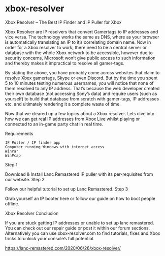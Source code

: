 # xbox-resolver
Xbox Resolver – The Best IP Finder and IP Puller for Xbox

Xbox Resolver are IP resolvers that convert Gamertags to IP addresses and vice versa. The technology works the same as DNS, where as your browser is automatically translating an IP to it’s correlating domain name. Now in order for a Xbox resolver to work, there need to be a central server or database with the whole Xbox network to be accessible, however due to security concerns, Microsoft won’t give public access to such information and thereby makes it impractical to resolve all gamer-tags.

By stating the above, you have probably come across websites that claim to resolve Xbox gamertags, Skype or even Discord. But by the time you spent 5 to 10 minutes testing numerous usernames, you will notice that none of them resolved to any IP address. That’s because the web developer created their own database (not accessing Sony’s data) and require users (such as yourself) to build that database from scratch with gamer-tags, IP addresses etc. and ultimately rendering it a complete waste of time.

Now that we cleared up a few topics about a Xbox resolver. Lets dive into how we can get real IP addresses from Xbox Live whilst playing or connected to an in-game party chat in real time.

Requirements

    IP Puller / IP finder app
    Computer running Windows with internet access
    Winrar
    WinPcap

Step 1

Download & Install Lanc Remastered IP puller with its per-requisites from our website.
Step 2

Follow our helpful tutorial to set up Lanc Remastered.
Step 3

Grab yourself an IP booter here or follow our guide on how to boot people offline.

 
Xbox Resolver Conclusion

If you are stuck getting IP addresses or unable to set up lanc remastered. You can check out our repair guide or post it within our forum sections. Alternatively you can use xbox-resolver.com to find tutorials, fixes and Xbox tricks to unlock your console’s full potential.

https://lanc-remastered.com/2020/06/26/xbox-resolver/
